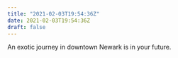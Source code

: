 ```yaml
---
title: "2021-02-03T19:54:36Z"
date: 2021-02-03T19:54:36Z
draft: false
---
```


An exotic journey in downtown Newark is in your future.

